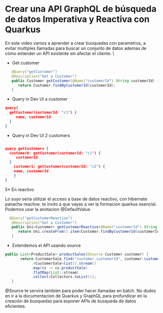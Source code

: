 # Crear una API GraphQL de búsqueda de datos Imperativa y Reactiva con Quarkus

En este video vamos a aprender a crear busquedas con parametros, a evitar multiples llamadas para buscar un conjunto de datos ademas de cómo extender un API existente sin afectar el cliente.
\
* Get customer
```java
   @Query("getCustomer")
   @Description("Get a Customer")
   public Customer getCustomer(@Name("customerId") String customerId) {
      return Customer.findByCustomerId(customerId);
   }
```
* Query in Dev UI a customer

```json
query{
  getCustomer(customerId: "c1") {
  	 name, customerId
  }
}
```

* Query in Dev UI 2 customers
```json

query getCustomers {
  customer0: getCustomer(customerId: "c1") {
  	 customerId
  }
    customer1: getCustomer(customerId: "c2") {
    name, customerId
    }
}

```
5* En reactivo

Lo suyo seria utilizar el acceso a base de datos reactivo, con hibernate
panache reactive. te invito a que vayas a ver la formacion quarkus esencial.
Podemos usar la anotacion @DefaultValue
```java
  @Query("getCustomerReactive")
   @Description("Get a Customer")
   public Uni<Customer> getCustomerReactive(@Name("customerId") String customerId) {
      return Uni.createFrom().item(Customer.findByCustomerId(customerId));
   }
```

* Extendemos el API usando source
```java
public List<ProductSale> productSales(@Source Customer customer) {
       return CustomerSale.find("customer.customerId", customer.customerId)
            .<CustomerSale>list().stream()
            .map(cs -> cs.productSale)
            .flatMap(List::stream)
            .collect(Collectors.toList());
   }
```

@Source te servira también para poder hacer llamadas en batch. 
No dudes en ir a la documentacion de Quarkus y GraphQL para profundizar en la creación de busquedas para exponer APIs de busqueda de datos eficientes.
